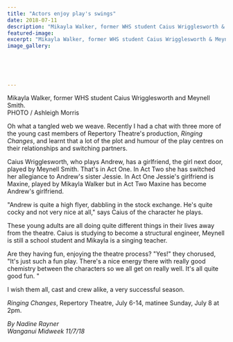 ```yaml
---
title: "Actors enjoy play's swings"
date: 2018-07-11
description: "Mikayla Walker, former WHS student Caius Wrigglesworth & Meynell Smith cast members of Ringing Changes..."
featured-image: 
excerpt: "Mikayla Walker, former WHS student Caius Wrigglesworth & Meynell Smith cast members of Ringing Changes."
image_gallery:
	
	
	
	
	
---
```


<p><span>Mikayla Walker, former WHS student Caius Wrigglesworth and Meynell Smith. <br />PHOTO / Ashleigh Morris</span></p>
<p class="element element-paragraph">Oh what a tangled web we weave. Recently I had a chat with three more of the young cast members of Repertory Theatre's production,&nbsp;<em>Ringing Changes</em>, and learnt that a lot of the plot and humour of the play centres on their relationships and switching partners.</p>
<p class="element element-paragraph">Caius Wrigglesworth, who plays Andrew, has a girlfriend, the girl next door, played by Meynell Smith. That's in Act One. In Act Two she has switched her allegiance to Andrew's sister Jessie. In Act One Jessie's girlfriend is Maxine, played by Mikayla Walker but in Act Two Maxine has become Andrew's girlfriend.</p>
<p class="element element-paragraph">"Andrew is quite a high flyer, dabbling in the stock exchange. He's quite cocky and not very nice at all," says Caius of the character he plays.</p>
<p class="element element-paragraph">These young adults are all doing quite different things in their lives away from the theatre. Caius is studying to become a structural engineer, Meynell is still a school student and Mikayla is a singing teacher.</p>
<p class="element element-paragraph">Are they having fun, enjoying the theatre process? "Yes!" they chorused, "It's just such a fun play. There's a nice energy there with really good chemistry between the characters so we all get on really well. It's all quite good fun. "</p>
<p class="element element-paragraph">I wish them all, cast and crew alike, a very successful season.<br /><em></em></p>
<p class="element element-paragraph"><em>Ringing Changes</em>, Repertory Theatre, July 6-14, matinee Sunday, July 8 at 2pm.</p>
<p><em>By Nadine Rayner<br />Wanganui Midweek 11/7/18</em></p>

